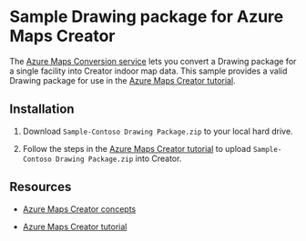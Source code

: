 # Sample Drawing package for Azure Maps Creator

The [Azure Maps Conversion service](https://docs.microsoft.com/rest/api/maps/data/conversion) lets you convert a Drawing package for a single facility into Creator indoor map data. This sample provides a valid Drawing package for use in the [Azure Maps Creator tutorial](https://docs.microsoft.com/azure/azure-maps/tutorial-creator-indoor-maps).

## Installation

1. Download `Sample-Contoso Drawing Package.zip` to your local hard drive.

2. Follow the steps in the [Azure Maps Creator tutorial](https://docs.microsoft.com/azure/azure-maps/tutorial-creator-indoor-maps) to upload `Sample-Contoso Drawing Package.zip` into Creator.

## Resources

* [Azure Maps Creator concepts](https://docs.microsoft.com/azure/azure-maps/creator-for-indoor-maps)

* [Azure Maps Creator tutorial](https://docs.microsoft.com/azure/azure-maps/tutorial-creator-indoor-maps)